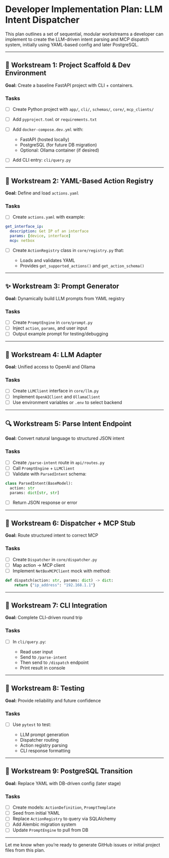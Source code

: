 # Developer Implementation Plan: LLM Intent Dispatcher

This plan outlines a set of sequential, modular workstreams a developer can implement to create the LLM-driven intent parsing and MCP dispatch system, initially using YAML-based config and later PostgreSQL.

---

## 🧱 Workstream 1: Project Scaffold & Dev Environment

**Goal:** Create a baseline FastAPI project with CLI + containers.

### Tasks

* [ ] Create Python project with `app/`, `cli/`, `schemas/`, `core/`, `mcp_clients/`
* [ ] Add `pyproject.toml` or `requirements.txt`
* [ ] Add `docker-compose.dev.yml` with:

  * FastAPI (hosted locally)
  * PostgreSQL (for future DB migration)
  * Optional: Ollama container (if desired)
* [ ] Add CLI entry: `cli/query.py`

---

## 💬 Workstream 2: YAML-Based Action Registry

**Goal:** Define and load `actions.yaml`

### Tasks

* [ ] Create `actions.yaml` with example:

```yaml
get_interface_ip:
  description: Get IP of an interface
  params: [device, interface]
  mcp: netbox
```

* [ ] Create `ActionRegistry` class in `core/registry.py` that:

  * Loads and validates YAML
  * Provides `get_supported_actions()` and `get_action_schema()`

---

## ✨ Workstream 3: Prompt Generator

**Goal:** Dynamically build LLM prompts from YAML registry

### Tasks

* [ ] Create `PromptEngine` in `core/prompt.py`
* [ ] Inject `action`, `params`, and user input
* [ ] Output example prompt for testing/debugging

---

## 🔌 Workstream 4: LLM Adapter

**Goal:** Unified access to OpenAI and Ollama

### Tasks

* [ ] Create `LLMClient` interface in `core/llm.py`
* [ ] Implement `OpenAIClient` and `OllamaClient`
* [ ] Use environment variables or `.env` to select backend

---

## 🔍 Workstream 5: Parse Intent Endpoint

**Goal:** Convert natural language to structured JSON intent

### Tasks

* [ ] Create `/parse-intent` route in `api/routes.py`
* [ ] Call `PromptEngine` + `LLMClient`
* [ ] Validate with `ParsedIntent` schema:

```python
class ParsedIntent(BaseModel):
  action: str
  params: dict[str, str]
```

* [ ] Return JSON response or error

---

## 📡 Workstream 6: Dispatcher + MCP Stub

**Goal:** Route structured intent to correct MCP

### Tasks

* [ ] Create `Dispatcher` in `core/dispatcher.py`
* [ ] Map action → MCP client
* [ ] Implement `NetBoxMCPClient` mock with method:

```python
def dispatch(action: str, params: dict) -> dict:
    return {"ip_address": "192.168.1.1"}
```

---

## 🔁 Workstream 7: CLI Integration

**Goal:** Complete CLI-driven round trip

### Tasks

* [ ] In `cli/query.py`:

  * Read user input
  * Send to `/parse-intent`
  * Then send to `/dispatch` endpoint
  * Print result in console

---

## 🧪 Workstream 8: Testing

**Goal:** Provide reliability and future confidence

### Tasks

* [ ] Use `pytest` to test:

  * LLM prompt generation
  * Dispatcher routing
  * Action registry parsing
  * CLI response formatting

---

## 🧰 Workstream 9: PostgreSQL Transition

**Goal:** Replace YAML with DB-driven config (later stage)

### Tasks

* [ ] Create models: `ActionDefinition`, `PromptTemplate`
* [ ] Seed from initial YAML
* [ ] Replace `ActionRegistry` to query via SQLAlchemy
* [ ] Add Alembic migration system
* [ ] Update `PromptEngine` to pull from DB

---

Let me know when you’re ready to generate GitHub issues or initial project files from this plan.
